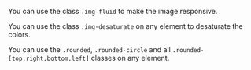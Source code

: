 You can use the class `.img-fluid` to make the image responsive.

You can use the class `.img-desaturate` on any element to desaturate the colors.

You can use the `.rounded`, `.rounded-circle` and all `.rounded-[top,right,bottom,left]` classes on any element.
